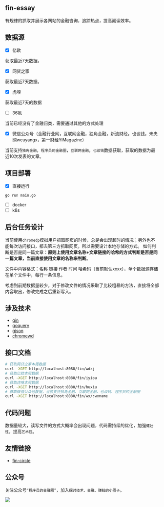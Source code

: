 ## fin-essay

有规律的抓取并展示各网站的金融咨询，追踪热点，提高阅读效率。

## 数据源
- [x] 亿欧

获取最近7天数据。

- [x] 网贷之家

获取最近7天数据。

- [x] 虎嗅

获取最近7天的数据

- [ ] 36氪

当前已经没有了金融归类，需要通过其他的方式处理

- [x] 微信公众号（金融行业网，互联网金融，独角金融，新流财经，也谈钱，未央网weuyangx，第一财经YiMagazine）

当前支持`独角金融`，`程序员的金融圈`，`互联网金融`，`也谈钱`数据获取，获取的数据为最近10次发表的文章。

## 项目部署
- [x] 直接运行
```sh
go run main.go
```
- [ ] docker
- [ ] k8s

## 后台任务设计

当前使用`chromedp`模拟用户抓取网页的时候，总是会出现超时的情况；另外也不能每次访问接口，都去第三方抓取网页，所以需要设计本地存储的方式。
如何判断是否是同一篇文章：**原则上使用文章名称+文章链接的哈希的方式判断是否是同一篇文章，当前直接使用文章的名称来判断**。

文件中内容格式：名称 链接 作者 时间 哈希码（当前默认xxxx），单个数据源存储在单个文件中，每行一条信息。

考虑到前期数据量较少，对于修改文件的情况采取了比较粗暴的方法，直接将全部内容取出，修改完成之后重新写入。

## 涉及技术

- [gin](https://github.com/gin-gonic/gin)
- [goquery](https://github.com/PuerkitoBio/goquery)
- [gjson](https://github.com/tidwall/gjson)
- [chromewd](https://github.com/chromedp/chromedp)

## 接口文档
```sh
# 获取网贷之家本周数据
curl -XGET http://localhost:8080/fin/wdzj
# 获取亿欧本周数据
curl -XGET http://localhost:8080/fin/iyiou
# 获取虎嗅本周数据
curl -XGET http://localhost:8080/fin/huxiu
# 获取微信公众号数据，当前支持独角金融、互联网金融、也谈钱、程序员的金融圈
curl -XGET http://localhost:8080/fin/wx/:wxname
```

## 代码问题

数据量较大，读写文件的方式大概率会出现问题，代码需持续的优化，加强`健壮性`，提高`艺术性`。

## 友情链接

- [fin-circle](https://github.com/hapiman/fin-circle)

## 公众号
关注公众号`“程序员的金融圈”`，加入`探讨技术、金融、赚钱的小圈子`。

![](https://user-gold-cdn.xitu.io/2019/6/9/16b39674126fc0f0?imageView2/0/w/1280/h/960/format/webp/ignore-error/1)
